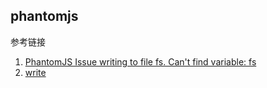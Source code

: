 ## phantomjs

参考链接

1. [PhantomJS Issue writing to file fs. Can't find variable: fs](https://stackoverflow.com/questions/24867176/phantomjs-issue-writing-to-file-fs-cant-find-variable-fs)
2. [write](http://phantomjs.org/api/fs/method/write.html)

